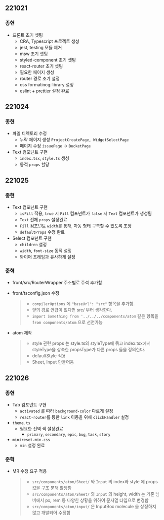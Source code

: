 ## 221021

### 종현

- 프론트 초기 셋팅
  - CRA, Typescript 프로젝트 생성
  - jest, testing 모듈 제거
  - msw 초기 셋팅
  - styled-component 초기 셋팅
  - react-router 초기 셋팅
  - 필요한 페이지 생성
  - router 경로 초기 설정
  - css formatinog library 설정
  - eslint + prettier 설정 완료

## 221024

### 종현

- 파일 디렉토리 수정
  - 누락 페이지 생성 `ProjectCreatePage, WidgetSelectPage`
  - 페이지 수정 `issuePage` -> `BucketPage`
- Text 컴포넌트 구현
  - `index.tsx`, `style.ts` 생성
  - 동적 `props` 할당

## 221025

### 종현

- Text 컴포넌트 구현
  - `isFill` 적용, `true` 시 `Fill` 컴포넌트가 `false` 시 `Text` 컴포넌트가 생성됨
  - `Text` 전체 `props` 설정완료
  - `Fill` 컴포넌트 `width`를 통해, 자동 형태 구축할 수 있도록 조정
  - `defaultProps` 수정 완료
- Select 컴포넌트 구현
  - `children` 설정
  - `width`, `font-size` 동적 설정
  - 와이어 프레임과 유사하게 설정

### 준혁

- front/src/RouterWrapper 주소별로 주석 추가함

- front/tsconfig.json 수정

  > - `compilerOptions` 에 `"baseUrl": "src"` 항목을 추가함.
  > - 앞의 경로 언급이 없다면 src/ 부터 생각한다.
  > - `import Something from '../../../components/atom` 같은 항목을 `from components/atom` 으로 선언가능

- atom 제작
  > - style 관련 props 는 style.ts의 styleType에 묶고 index.tsx에서 styleType을 상속한 propsType가 다른 props 들을 정의한다.
  > - defaultStyle 적용
  > - Sheet, Input 만들어둠

## 221026

### 종현

- Tab 컴포넌트 구현
  - `activated` 를 따라 `background-color` 다르게 설정
  - `react-router`를 통한 `link` 이동을 위해 `clickHandler` 설정
- `theme.ts`
  - 필요한 전역 색 설정완료
    - `primary`, `secondary`, `epic`, `bug`, `task`, `story`
- `minireset.min.css`
  - `min` 설정 완료

### 준혁

- MR 수정 요구 적용
  > - `src/components/atom/Sheet/` 와 `Input` 의 index와 style 에 props 값을 구조 분해 할당함
  > - `src/components/atom/Sheet/` 와 `Input` 의 height, width 는 기존 넘버에서 px, rem 등 다양한 상황을 위하여 문자열 타입으로 변경함
  > - `src/components/atom/input/` 은 InputBox molecule 을 상정하지 않고 개발되어 수정함
